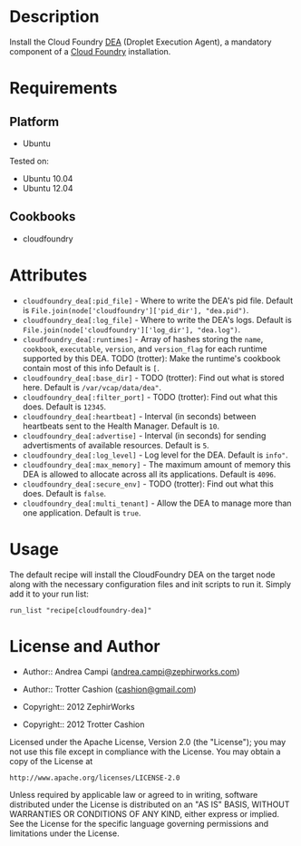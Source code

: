 Description
===========

Install the Cloud Foundry [DEA](https://github.com/cloudfoundry/dea)
(Droplet Execution Agent), a mandatory component of a
[Cloud Foundry](http://www.cloudfoundry.org) installation.

Requirements
============

Platform
--------

* Ubuntu

Tested on:

* Ubuntu 10.04
* Ubuntu 12.04

Cookbooks
---------

* cloudfoundry

Attributes
==========

* `cloudfoundry_dea[:pid_file]` - Where to write the DEA's pid file. Default is `File.join(node['cloudfoundry']['pid_dir'], "dea.pid")`.
* `cloudfoundry_dea[:log_file]` - Where to write the DEA's logs. Default is `File.join(node['cloudfoundry']['log_dir'], "dea.log")`.
* `cloudfoundry_dea[:runtimes]` - Array of hashes storing the `name`, `cookbook`, `executable`, `version`, and `version_flag` for each runtime supported by this DEA.  TODO (trotter): Make the runtime's cookbook contain most of this info Default is `[`.
* `cloudfoundry_dea[:base_dir]` - TODO (trotter): Find out what is stored here. Default is `/var/vcap/data/dea"`.
* `cloudfoundry_dea[:filter_port]` - TODO (trotter): Find out what this does. Default is `12345`.
* `cloudfoundry_dea[:heartbeat]` - Interval (in seconds) between heartbeats sent to the Health Manager. Default is `10`.
* `cloudfoundry_dea[:advertise]` - Interval (in seconds) for sending
advertisments of available resources. Default is `5`.
* `cloudfoundry_dea[:log_level]` - Log level for the DEA. Default is `info"`.
* `cloudfoundry_dea[:max_memory]` - The maximum amount of memory this DEA is allowed to allocate across all its applications. Default is `4096`.
* `cloudfoundry_dea[:secure_env]` - TODO (trotter): Find out what this does. Default is `false`.
* `cloudfoundry_dea[:multi_tenant]` - Allow the DEA to manage more than one application. Default is `true`.

Usage
=====

The default recipe will install the CloudFoundry DEA on the target node along
with the necessary configuration files and init scripts to run it. Simply add
it to your run list:

    run_list "recipe[cloudfoundry-dea]"

License and Author
==================

* Author:: Andrea Campi (<andrea.campi@zephirworks.com>)
* Author:: Trotter Cashion (<cashion@gmail.com>)

* Copyright:: 2012 ZephirWorks
* Copyright:: 2012 Trotter Cashion

Licensed under the Apache License, Version 2.0 (the "License");
you may not use this file except in compliance with the License.
You may obtain a copy of the License at

    http://www.apache.org/licenses/LICENSE-2.0

Unless required by applicable law or agreed to in writing, software
distributed under the License is distributed on an "AS IS" BASIS,
WITHOUT WARRANTIES OR CONDITIONS OF ANY KIND, either express or implied.
See the License for the specific language governing permissions and
limitations under the License.
